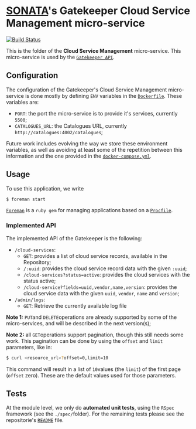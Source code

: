 # [SONATA](http://www.sonata-nfv.eu)'s Gatekeeper Cloud Service Management micro-service
[![Build Status](http://jenkins.sonata-nfv.eu/buildStatus/icon?job=son-gkeeper)](http://jenkins.sonata-nfv.eu/job/son-gkeeper)

This is the folder of the **Cloud Service Management** micro-service. This micro-service is used by the [`Gatekeeper API`](https://github.com/sonata-nfv/son-gkeeper/son-gtkapi).

## Configuration
The configuration of the Gatekeeper's Cloud Service Management micro-service is done mostly by defining `ENV` variables in the [`Dockerfile`](https://github.com/sonata-nfv/son-gkeeper/blob/master/son-gtkfnct/Dockerfile). These variables are:

* `PORT`: the port the micro-service is to provide it's services, currently `5500`;
* `CATALOGUES_URL`: the Catalogues URL, currently `http://catalogues:4002/catalogues`;

Future work includes evolving the way we store these environment variables, as well as avoiding at least some of the repetition between this information and the one provided in the [`docker-compose.yml`](https://github.com/sonata-nfv/son-gkeeper/blob/master/docker-compose.yml).

## Usage
To use this application, we write
```sh
$ foreman start
```

[`Foreman`](https://github.com/ddollar/foreman) is a `ruby gem` for managing applications based on a [`Procfile`](https://github.com/sonata-nfv/son-gkeeper/blob/master/son-gtkfnct/Procfile).

### Implemented API
The implemented API of the Gatekeeper is the following:

* `/cloud-services`:
    * `GET`: provides a list of cloud service records, available in the Repository;
    * `/:uuid`: provides the cloud service record data with the given `:uuid`;
    * `/cloud-services?status=active`: provides the cloud services with the status active;
    * `/cloud-service?fields=uuid,vendor,name,version`: provides the cloud service data with the given `uuid`, `vendor`, `name` and `version`;
 * `/admin/logs`:
 	*  `GET`: Retrieve the currently available log file    

**Note 1:** `PUT`and `DELETE`operations are already supported by some of the micro-services, and will be described in the next version(s);

**Note 2:** all `GET`operations support pagination, though this still needs some work. This pagination can be done by using the `offset` and `limit` parameters, like in:
```sh
$ curl <resource_url>?offset=0,limit=10
```
This command will result in a list of `10`values (the `limit`) of the first page (`offset` zero). These are the default values used for those parameters.

## Tests
At the module level, we only do **automated unit tests**, using the `RSpec` framework (see the `./spec/`folder). For the remaining tests please see the repositorie's [`README`](https://github.com/sonata-nfv/son-gkeeper/blob/master/README.md) file.
